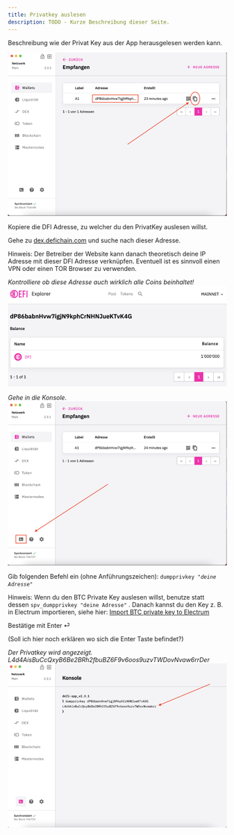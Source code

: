 ```yaml
---
title: Privatkey auslesen
description: TODO - Kurze Beschreibung dieser Seite.
---
```


Beschreibung wie der Privat Key aus der App herausgelesen werden kann.

![Kopiere die DFI Adresse, zu welcher du den PrivatKey auslesen willst.](./../media/readprivatekey_DE_01.png)

Kopiere die DFI Adresse, zu welcher du den PrivatKey auslesen willst.

Gehe zu [dex.defichain.com](https://dex.defichain.com/) und suche nach dieser Adresse.

Hinweis: Der Betreiber der Website kann danach theoretisch deine IP Adresse mit dieser DFI Adresse verknüpfen. Eventuell ist es sinnvoll einen VPN oder einen TOR Browser zu verwenden.

*Kontrolliere ob diese Adresse auch wirklich alle Coins beinhaltet!*  
![](./../media/readprivatekey_DE_02.png)

*Gehe in die Konsole.*  
![Gehe in die Konsole](./../media/readprivatekey_DE_03.png)

Gib folgenden Befehl ein (ohne Anführungszeichen): `dumpprivkey `*`"deine Adresse"`*

Hinweis: Wenn du den BTC Private Key auslesen willst, benutze statt dessen `spv_dumpprivkey "deine Adresse"` . Danach kannst du den Key z. B. in Electrum importieren, siehe hier: [Import BTC private key to Electrum](./Import_BTC_private_key_to_Electrum.md)

Bestätige mit Enter ⏎

(Soll ich hier noch erklären wo sich die Enter Taste befindet?)

*Der Privatkey wird angezeigt. L4d4AisBuCcQxyB6Be2BRh2fbuBZ6F9v6oos9uzvTWDovNvaw6rrDer*  
![](./../media/readprivatekey_DE_04.png)

